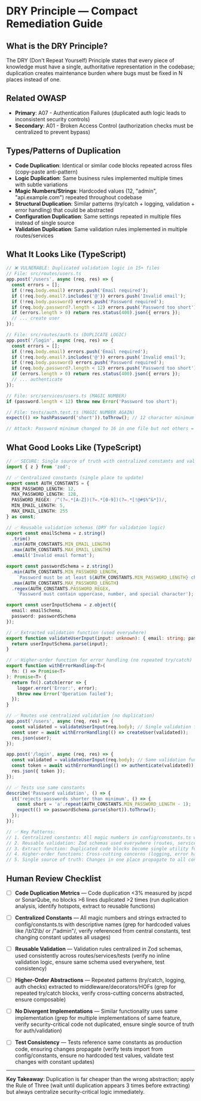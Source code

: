 # DRY Principle — Compact Remediation Guide

## What is the DRY Principle?

The DRY (Don't Repeat Yourself) Principle states that every piece of knowledge must have a single, authoritative representation in the codebase; duplication creates maintenance burden where bugs must be fixed in N places instead of one.

## Related OWASP

- **Primary**: A07 - Authentication Failures (duplicated auth logic leads to inconsistent security controls)
- **Secondary**: A01 - Broken Access Control (authorization checks must be centralized to prevent bypass)

## Types/Patterns of Duplication

- **Code Duplication**: Identical or similar code blocks repeated across files (copy-paste anti-pattern)
- **Logic Duplication**: Same business rules implemented multiple times with subtle variations
- **Magic Numbers/Strings**: Hardcoded values (12, "admin", "api.example.com") repeated throughout codebase
- **Structural Duplication**: Similar patterns (try/catch + logging, validation + error handling) that could be abstracted
- **Configuration Duplication**: Same settings repeated in multiple files instead of single source
- **Validation Duplication**: Same validation rules implemented in multiple routes/services

## What It Looks Like (TypeScript)

```typescript
// ❌ VULNERABLE: Duplicated validation logic in 15+ files
// File: src/routes/users.ts
app.post('/users', async (req, res) => {
  const errors = [];
  if (!req.body.email) errors.push('Email required');
  if (!req.body.email?.includes('@')) errors.push('Invalid email');
  if (!req.body.password) errors.push('Password required');
  if (req.body.password?.length < 12) errors.push('Password too short');
  if (errors.length > 0) return res.status(400).json({ errors });
  // ... create user
});

// File: src/routes/auth.ts (DUPLICATE LOGIC)
app.post('/login', async (req, res) => {
  const errors = [];
  if (!req.body.email) errors.push('Email required');
  if (!req.body.email?.includes('@')) errors.push('Invalid email');
  if (!req.body.password) errors.push('Password required');
  if (req.body.password?.length < 12) errors.push('Password too short');
  if (errors.length > 0) return res.status(400).json({ errors });
  // ... authenticate
});

// File: src/services/users.ts (MAGIC NUMBER)
if (password.length < 12) throw new Error('Password too short');

// File: tests/auth.test.ts (MAGIC NUMBER AGAIN)
expect(() => hashPassword('short')).toThrow(); // 12 character minimum

// Attack: Password minimum changed to 16 in one file but not others = inconsistent security
```

## What Good Looks Like (TypeScript)

```typescript
// ✅ SECURE: Single source of truth with centralized constants and validation
import { z } from 'zod';

// ✅ Centralized constants (single place to update)
export const AUTH_CONSTANTS = {
  MIN_PASSWORD_LENGTH: 12,
  MAX_PASSWORD_LENGTH: 128,
  PASSWORD_REGEX: /^(?=.*[A-Z])(?=.*[0-9])(?=.*[!@#$%^&*])/,
  MIN_EMAIL_LENGTH: 5,
  MAX_EMAIL_LENGTH: 255
} as const;

// ✅ Reusable validation schemas (DRY for validation logic)
export const emailSchema = z.string()
  .trim()
  .min(AUTH_CONSTANTS.MIN_EMAIL_LENGTH)
  .max(AUTH_CONSTANTS.MAX_EMAIL_LENGTH)
  .email('Invalid email format');

export const passwordSchema = z.string()
  .min(AUTH_CONSTANTS.MIN_PASSWORD_LENGTH,
    `Password must be at least ${AUTH_CONSTANTS.MIN_PASSWORD_LENGTH} characters`)
  .max(AUTH_CONSTANTS.MAX_PASSWORD_LENGTH)
  .regex(AUTH_CONSTANTS.PASSWORD_REGEX,
    'Password must contain uppercase, number, and special character');

export const userInputSchema = z.object({
  email: emailSchema,
  password: passwordSchema
});

// ✅ Extracted validation function (used everywhere)
export function validateUserInput(input: unknown): { email: string; password: string } {
  return userInputSchema.parse(input);
}

// ✅ Higher-order function for error handling (no repeated try/catch)
export function withErrorHandling<T>(
  fn: () => Promise<T>
): Promise<T> {
  return fn().catch(error => {
    logger.error('Error:', error);
    throw new Error('Operation failed');
  });
}

// ✅ Routes use centralized validation (no duplication)
app.post('/users', async (req, res) => {
  const validated = validateUserInput(req.body); // Single validation function
  const user = await withErrorHandling(() => createUser(validated));
  res.json(user);
});

app.post('/login', async (req, res) => {
  const validated = validateUserInput(req.body); // Same validation function
  const token = await withErrorHandling(() => authenticate(validated));
  res.json({ token });
});

// ✅ Tests use same constants
describe('Password validation', () => {
  it('rejects passwords shorter than minimum', () => {
    const short = 'a'.repeat(AUTH_CONSTANTS.MIN_PASSWORD_LENGTH - 1);
    expect(() => passwordSchema.parse(short)).toThrow();
  });
});

// ✅ Key Patterns:
// 1. Centralized constants: All magic numbers in config/constants.ts with descriptive names
// 2. Reusable validation: Zod schemas used everywhere (routes, services, tests)
// 3. Extract function: Duplicated code blocks become single utility function
// 4. Higher-order functions: Cross-cutting concerns (logging, error handling) abstracted
// 5. Single source of truth: Changes in one place propagate to all consumers automatically
```

## Human Review Checklist

- [ ] **Code Duplication Metrics** — Code duplication <3% measured by jscpd or SonarQube, no blocks >6 lines duplicated >2 times (run duplication analysis, identify hotspots, extract to reusable functions)

- [ ] **Centralized Constants** — All magic numbers and strings extracted to config/constants.ts with descriptive names (grep for hardcoded values like /\b12\b/ or /"admin"/, verify referenced from central constants, test changing constant updates all usages)

- [ ] **Reusable Validation** — Validation rules centralized in Zod schemas, used consistently across routes/services/tests (verify no inline validation logic, ensure same schema used everywhere, test consistency)

- [ ] **Higher-Order Abstractions** — Repeated patterns (try/catch, logging, auth checks) extracted to middleware/decorators/HOFs (grep for repeated try/catch blocks, verify cross-cutting concerns abstracted, ensure composable)

- [ ] **No Divergent Implementations** — Similar functionality uses same implementation (grep for multiple implementations of same feature, verify security-critical code not duplicated, ensure single source of truth for auth/validation)

- [ ] **Test Consistency** — Tests reference same constants as production code, ensuring changes propagate (verify tests import from config/constants, ensure no hardcoded test values, validate test changes with constant updates)

---

**Key Takeaway**: Duplication is far cheaper than the wrong abstraction; apply the Rule of Three (wait until duplication appears 3 times before extracting) but always centralize security-critical logic immediately.
